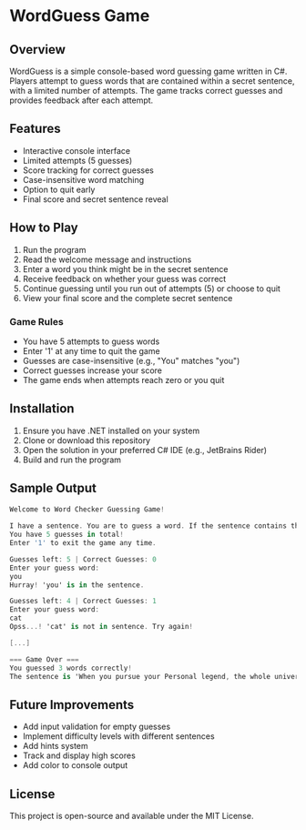 # WordGuess Game

## Overview
WordGuess is a simple console-based word guessing game written in C#. Players attempt to guess words that are contained within a secret sentence, with a limited number of attempts. The game tracks correct guesses and provides feedback after each attempt.

## Features
- Interactive console interface
- Limited attempts (5 guesses)
- Score tracking for correct guesses
- Case-insensitive word matching
- Option to quit early
- Final score and secret sentence reveal

## How to Play
1. Run the program
2. Read the welcome message and instructions
3. Enter a word you think might be in the secret sentence
4. Receive feedback on whether your guess was correct
5. Continue guessing until you run out of attempts (5) or choose to quit
6. View your final score and the complete secret sentence

### Game Rules
- You have 5 attempts to guess words
- Enter '1' at any time to quit the game
- Guesses are case-insensitive (e.g., "You" matches "you")
- Correct guesses increase your score
- The game ends when attempts reach zero or you quit

## Installation
1. Ensure you have .NET installed on your system
2. Clone or download this repository
3. Open the solution in your preferred C# IDE (e.g., JetBrains Rider)
4. Build and run the program

## Sample Output
```csharp
Welcome to Word Checker Guessing Game!
    
I have a sentence. You are to guess a word. If the sentence contains that word, you win, if not, you lose.
You have 5 guesses in total!
Enter '1' to exit the game any time.

Guesses left: 5 | Correct Guesses: 0
Enter your guess word:
you
Hurray! 'you' is in the sentence.

Guesses left: 4 | Correct Guesses: 1
Enter your guess word:
cat
Opss...! 'cat' is not in sentence. Try again!

[...]

=== Game Over ===
You guessed 3 words correctly!
The sentence is 'When you pursue your Personal legend, the whole universe conspires to help you achieve it'.
```

## Future Improvements
- Add input validation for empty guesses
- Implement difficulty levels with different sentences
- Add hints system
- Track and display high scores
- Add color to console output

## License
This project is open-source and available under the MIT License.
